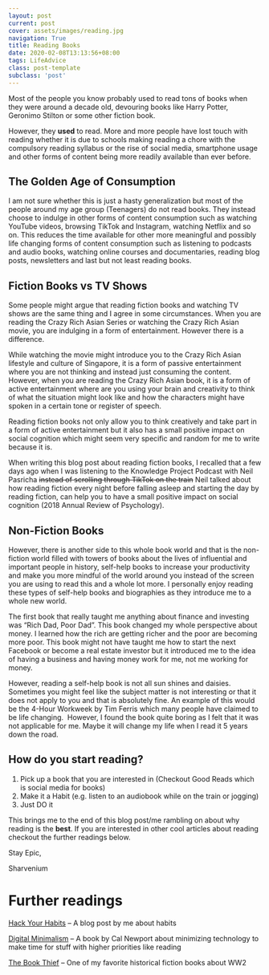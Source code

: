 ```yaml
---
layout: post
current: post
cover: assets/images/reading.jpg
navigation: True
title: Reading Books
date: 2020-02-08T13:13:56+08:00
tags: LifeAdvice
class: post-template
subclass: 'post'
---
```

Most of the people you know probably used to read tons of books when they were around a decade old, devouring books like Harry Potter, Geronimo Stilton or some other fiction book. 

However, they **used** to read. More and more people have lost touch with reading whether it is due to schools making reading a chore with the compulsory reading syllabus or the rise of social media, smartphone usage and other forms of content being more readily available than ever before.

## The Golden Age of Consumption

I am not sure whether this is just a hasty generalization but most of the people around my age group (Teenagers) do not read books. They instead choose to indulge in other forms of content consumption such as watching YouTube videos, browsing TikTok and Instagram, watching Netflix and so on. This reduces the time available for other more meaningful and possibly life changing forms of content consumption such as listening to podcasts and audio books, watching online courses and documentaries, reading blog posts, newsletters and last but not least reading books.

## Fiction Books vs TV Shows

Some people might argue that reading fiction books and watching TV shows are the same thing and I agree in some circumstances. When you are reading the Crazy Rich Asian Series or watching the Crazy Rich Asian movie, you are indulging in a form of entertainment. However there is a difference.

While watching the movie might introduce you to the Crazy Rich Asian lifestyle and culture of Singapore, it is a form of passive entertainment where you are not thinking and instead just consuming the content. However, when you are reading the Crazy Rich Asian book, it is a form of active entertainment where are you using your brain and creativity to think of what the situation might look like and how the characters might have spoken in a certain tone or register of speech.

Reading fiction books not only allow you to think creatively and take part in a form of active entertainment but it also has a small positive impact on social cognition which might seem very specific and random for me to write because it is.

When writing this blog post about reading fiction books, I recalled that a few days ago when I was listening to the Knowledge Project Podcast with Neil Pasricha <s>instead of scrolling through TikTok on the train</s> Neil talked about how reading fiction every night before falling asleep and starting the day by reading fiction, can help you to have a small positive impact on social cognition (2018 Annual Review of Psychology).

## Non-Fiction Books

However, there is another side to this whole book world and that is the non-fiction world filled with towers of books about the lives of influential and important people in history, self-help books to increase your productivity and make you more mindful of the world around you instead of the screen you are using to read this and a whole lot more. I personally enjoy reading these types of self-help books and biographies as they introduce me to a whole new world.

The first book that really taught me anything about finance and investing was &#8220;Rich Dad, Poor Dad&#8221;. This book changed my whole perspective about money. I learned how the rich are getting richer and the poor are becoming more poor. This book might not have taught me how to start the next Facebook or become a real estate investor but it introduced me to the idea of having a business and having money work for me, not me working for money.

However, reading a self-help book is not all sun shines and daisies. Sometimes you might feel like the subject matter is not interesting or that it does not apply to you and that is absolutely fine. An example of this would be the 4-Hour Workweek by Tim Ferris which many people have claimed to be life changing.  However, I found the book quite boring as I felt that it was not applicable for me. Maybe it will change my life when I read it 5 years down the road.

## How do you start reading?

  1. Pick up a book that you are interested in (Checkout Good Reads which is social media for books)
  2. Make it a Habit (e.g. listen to an audiobook while on the train or jogging)
  3. Just DO it

This brings me to the end of this blog post/me rambling on about why reading is the **best**. If you are interested in other cool articles about reading checkout the further readings below.

Stay Epic,

Sharvenium

# Further readings

[Hack Your Habits](https://sharvenium.com/hack-your-habits/) &#8211; A blog post by me about habits

[Digital Minimalism](https://www.amazon.com/Digital-Minimalism-Choosing-Focused-Noisy/dp/0525536515) &#8211; A book by Cal Newport about minimizing technology to make time for stuff with higher priorities like reading

[The Book Thief](https://www.amazon.com/Book-Thief-Markus-Zusak/dp/0375842209) &#8211; One of my favorite historical fiction books about WW2